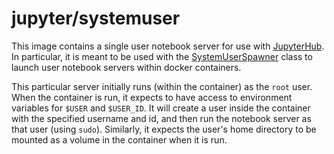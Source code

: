 # jupyter/systemuser

This image contains a single user notebook server for use with
[JupyterHub](https://github.com/jupyter/jupyterhub). In particular, it is meant
to be used with the
[SystemUserSpawner](https://github.com/jupyter/dockerspawner/blob/master/dockerspawner/systemuserspawner.py)
class to launch user notebook servers within docker containers.

This particular server initially runs (within the container) as the `root` user.
When the container is run, it expects to have access to environment variables
for `$USER` and `$USER_ID`. It will create a user inside the container with the
specified username and id, and then run the notebook server as that user (using
`sudo`). Similarly, it expects the user's home directory to be mounted as a
volume in the container when it is run.
